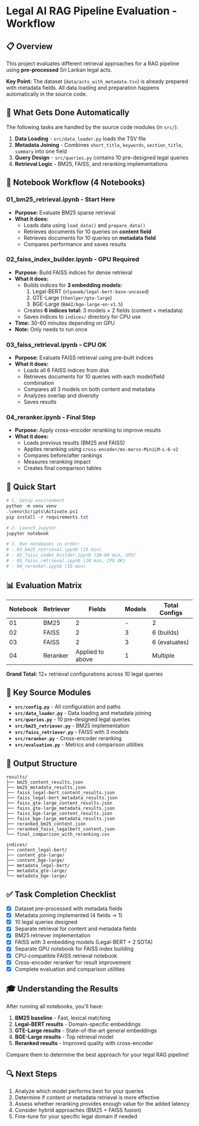 # Legal AI RAG Pipeline Evaluation - Workflow

## 📋 Overview

This project evaluates different retrieval approaches for a RAG pipeline using **pre-processed** Sri Lankan legal acts.

**Key Point:** The dataset (`data/acts_with_metadata.tsv`) is already prepared with metadata fields. All data loading and preparation happens automatically in the source code.

## 🎯 What Gets Done Automatically

The following tasks are handled by the source code modules (in `src/`):

1. **Data Loading** - `src/data_loader.py` loads the TSV file
2. **Metadata Joining** - Combines `short_title`, `keywords`, `section_title`, `summary` into one field
3. **Query Design** - `src/queries.py` contains 10 pre-designed legal queries
4. **Retrieval Logic** - BM25, FAISS, and reranking implementations

## 📓 Notebook Workflow (4 Notebooks)

### **01_bm25_retrieval.ipynb** - Start Here

- **Purpose:** Evaluate BM25 sparse retrieval
- **What it does:**
  - Loads data using `load_data()` and `prepare_data()`
  - Retrieves documents for 10 queries on **content field**
  - Retrieves documents for 10 queries on **metadata field**
  - Compares performance and saves results

### **02_faiss_index_builder.ipynb** - GPU Required

- **Purpose:** Build FAISS indices for dense retrieval
- **What it does:**
  - Builds indices for **3 embedding models:**
    1. Legal-BERT (`nlpaueb/legal-bert-base-uncased`)
    2. GTE-Large (`thenlper/gte-large`)
    3. BGE-Large (`BAAI/bge-large-en-v1.5`)
  - Creates **6 indices total:** 3 models × 2 fields (content + metadata)
  - Saves indices to `indices/` directory for CPU use
- **Time:** 30-60 minutes depending on GPU
- **Note:** Only needs to run once

### **03_faiss_retrieval.ipynb** - CPU OK

- **Purpose:** Evaluate FAISS retrieval using pre-built indices
- **What it does:**
  - Loads all 6 FAISS indices from disk
  - Retrieves documents for 10 queries with each model/field combination
  - Compares all 3 models on both content and metadata
  - Analyzes overlap and diversity
  - Saves results

### **04_reranker.ipynb** - Final Step

- **Purpose:** Apply cross-encoder reranking to improve results
- **What it does:**
  - Loads previous results (BM25 and FAISS)
  - Applies reranking using `cross-encoder/ms-marco-MiniLM-L-6-v2`
  - Compares before/after rankings
  - Measures reranking impact
  - Creates final comparison tables

## 🚀 Quick Start

```powershell
# 1. Setup environment
python -m venv venv
.\venv\Scripts\Activate.ps1
pip install -r requirements.txt

# 2. Launch Jupyter
jupyter notebook

# 3. Run notebooks in order:
# - 01_bm25_retrieval.ipynb (15 min)
# - 02_faiss_index_builder.ipynb (30-60 min, GPU)
# - 03_faiss_retrieval.ipynb (20 min, CPU OK)
# - 04_reranker.ipynb (15 min)
```

## 📊 Evaluation Matrix

| Notebook | Retriever | Fields           | Models | Total Configs |
| -------- | --------- | ---------------- | ------ | ------------- |
| 01       | BM25      | 2                | -      | 2             |
| 02       | FAISS     | 2                | 3      | 6 (builds)    |
| 03       | FAISS     | 2                | 3      | 6 (evaluates) |
| 04       | Reranker  | Applied to above | 1      | Multiple      |

**Grand Total:** 12+ retrieval configurations across 10 legal queries

## 🔧 Key Source Modules

- **`src/config.py`** - All configuration and paths
- **`src/data_loader.py`** - Data loading and metadata joining
- **`src/queries.py`** - 10 pre-designed legal queries
- **`src/bm25_retriever.py`** - BM25 implementation
- **`src/faiss_retriever.py`** - FAISS with 3 models
- **`src/reranker.py`** - Cross-encoder reranking
- **`src/evaluation.py`** - Metrics and comparison utilities

## 📂 Output Structure

```
results/
├── bm25_content_results.json
├── bm25_metadata_results.json
├── faiss_legal-bert_content_results.json
├── faiss_legal-bert_metadata_results.json
├── faiss_gte-large_content_results.json
├── faiss_gte-large_metadata_results.json
├── faiss_bge-large_content_results.json
├── faiss_bge-large_metadata_results.json
├── reranked_bm25_content.json
├── reranked_faiss_legalbert_content.json
└── final_comparison_with_reranking.csv

indices/
├── content_legal-bert/
├── content_gte-large/
├── content_bge-large/
├── metadata_legal-bert/
├── metadata_gte-large/
└── metadata_bge-large/
```

## ✅ Task Completion Checklist

- [x] Dataset pre-processed with metadata fields
- [x] Metadata joining implemented (4 fields → 1)
- [x] 10 legal queries designed
- [x] Separate retrieval for content and metadata fields
- [x] BM25 retriever implementation
- [x] FAISS with 3 embedding models (Legal-BERT + 2 SOTA)
- [x] Separate GPU notebook for FAISS index building
- [x] CPU-compatible FAISS retrieval notebook
- [x] Cross-encoder reranker for result improvement
- [x] Complete evaluation and comparison utilities

## 🎓 Understanding the Results

After running all notebooks, you'll have:

1. **BM25 baseline** - Fast, lexical matching
2. **Legal-BERT results** - Domain-specific embeddings
3. **GTE-Large results** - State-of-the-art general embeddings
4. **BGE-Large results** - Top retrieval model
5. **Reranked results** - Improved quality with cross-encoder

Compare them to determine the best approach for your legal RAG pipeline!

## 🔍 Next Steps

1. Analyze which model performs best for your queries
2. Determine if content or metadata retrieval is more effective
3. Assess whether reranking provides enough value for the added latency
4. Consider hybrid approaches (BM25 + FAISS fusion)
5. Fine-tune for your specific legal domain if needed
